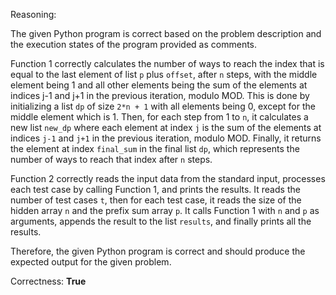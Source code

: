Reasoning: 

The given Python program is correct based on the problem description and the execution states of the program provided as comments. 

Function 1 correctly calculates the number of ways to reach the index that is equal to the last element of list `p` plus `offset`, after `n` steps, with the middle element being 1 and all other elements being the sum of the elements at indices j-1 and j+1 in the previous iteration, modulo MOD. This is done by initializing a list `dp` of size `2*n + 1` with all elements being 0, except for the middle element which is 1. Then, for each step from 1 to `n`, it calculates a new list `new_dp` where each element at index `j` is the sum of the elements at indices `j-1` and `j+1` in the previous iteration, modulo MOD. Finally, it returns the element at index `final_sum` in the final list `dp`, which represents the number of ways to reach that index after `n` steps.

Function 2 correctly reads the input data from the standard input, processes each test case by calling Function 1, and prints the results. It reads the number of test cases `t`, then for each test case, it reads the size of the hidden array `n` and the prefix sum array `p`. It calls Function 1 with `n` and `p` as arguments, appends the result to the list `results`, and finally prints all the results.

Therefore, the given Python program is correct and should produce the expected output for the given problem.

Correctness: **True**